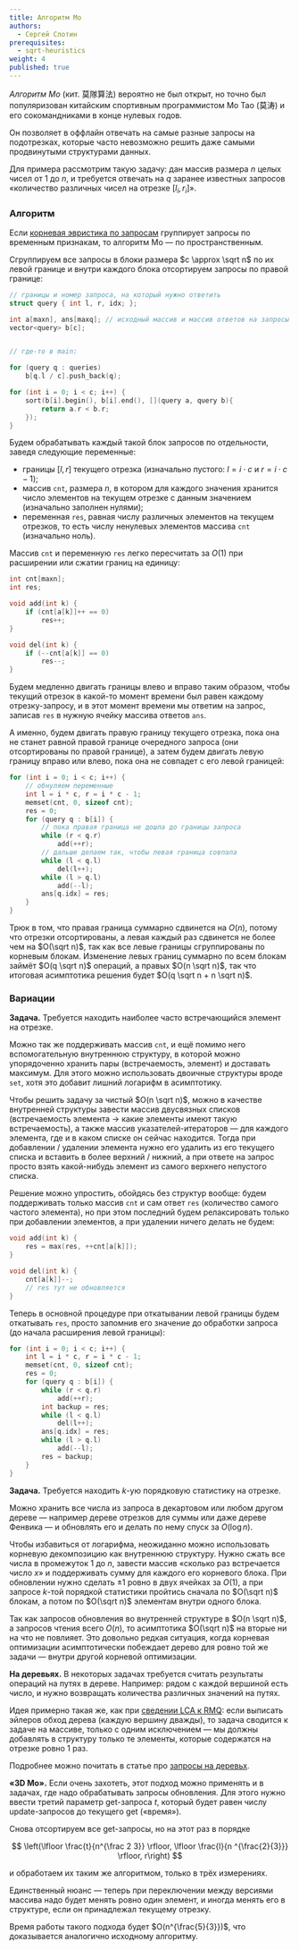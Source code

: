 ```yaml
---
title: Алгоритм Мо
authors:
  - Сергей Слотин
prerequisites:
  - sqrt-heuristics
weight: 4
published: true
---
```


*Алгоритм Мо* (кит. 莫隊算法) вероятно не был открыт, но точно был популяризован китайским спортивным программистом Мо Тао (莫涛) и его сокомандниками в конце нулевых годов.

Он позволяет в оффлайн отвечать на самые разные запросы на подотрезках, которые часто невозможно решить даже самыми продвинутыми структурами данных.

Для примера рассмотрим такую задачу: дан массив размера $n$ целых чисел от $1$ до $n$, и требуется отвечать на $q$ заранее известных запросов «количество различных чисел на отрезке $[l_i, r_i]$».

### Алгоритм

Если [корневая эвристика по запросам](../rollback) группирует запросы по временным признакам, то алгоритм Мо — по пространственным.

Сгруппируем все запросы в блоки размера $c \approx \sqrt n$ по их левой границе и внутри каждого блока отсортируем запросы по правой границе:

```cpp
// границы и номер запроса, на который нужно ответить
struct query { int l, r, idx; };

int a[maxn], ans[maxq]; // исходный массив и массив ответов на запросы
vector<query> b[c];


// где-то в main:

for (query q : queries)
    b[q.l / c].push_back(q);

for (int i = 0; i < c; i++) {
    sort(b[i].begin(), b[i].end(), [](query a, query b){
        return a.r < b.r;
    });
}
```

Будем обрабатывать каждый такой блок запросов по отдельности, заведя следующие переменные:

- границы $[l, r]$ текущего отрезка (изначально пустого: $l = i \cdot c$ и $r = i \cdot c - 1$);
- массив `cnt`, размера $n$, в котором для каждого значения хранится число элементов на текущем отрезке с данным значением (изначально заполнен нулями);
- переменная `res`, равная числу различных элементов на текущем отрезков, то есть числу ненулевых элементов массива `cnt` (изначально ноль).

Массив `cnt` и переменную `res` легко пересчитать за $O(1)$ при расширении или сжатии границ на единицу: 

```cpp
int cnt[maxn];
int res;

void add(int k) {
    if (cnt[a[k]]++ == 0)
        res++;
}

void del(int k) {
    if (--cnt[a[k]] == 0)
        res--;
}
```

Будем медленно двигать границы влево и вправо таким образом, чтобы текущий отрезок в какой-то момент времени был равен каждому отрезку-запросу, и в этот момент времени мы ответим на запрос, записав `res` в нужную ячейку массива ответов `ans`.

А именно, будем двигать правую границу текущего отрезка, пока она не станет равной правой границе очередного запроса (они отсортированы по правой границе), а затем будем двигать левую границу вправо или влево, пока она не совпадет с его левой границей:

```c++
for (int i = 0; i < c; i++) {
    // обнуляем переменные
    int l = i * c, r = i * c - 1;
    memset(cnt, 0, sizeof cnt);
    res = 0;
    for (query q : b[i]) {
        // пока правая граница не дошла до границы запроса
        while (r < q.r)
            add(++r);
        // дальше делаем так, чтобы левая граница совпала
        while (l < q.l)
            del(l++);
        while (l > q.l)
            add(--l);
        ans[q.idx] = res;
    }
}
```

Трюк в том, что правая граница суммарно сдвинется на $O(n)$, потому что отрезки отсортированы, а левая каждый раз сдвинется не более чем на $O(\sqrt n)$, так как все левые границы сгруппированы по корневым блокам. Изменение левых границ суммарно по всем блокам займёт $O(q \sqrt n)$ операций, а правых $O(n \sqrt n)$, так что итоговая асимптотика решения будет $O(q \sqrt n + n \sqrt n)$.

### Вариации

**Задача.** Требуется находить наиболее часто встречающийся элемент на отрезке.

Можно так же поддерживать массив `cnt`, и ещё помимо него вспомогательную внутреннюю структуру, в которой можно упорядоченно хранить пары (встречаемость, элемент) и доставать максимум. Для этого можно использовать двоичные структуры вроде `set`, хотя это добавит лишний логарифм в асимптотику.

Чтобы решить задачу за чистый $O(n \sqrt n)$, можно в качестве внутренней структуры завести массив двусвязных списков (встречаемость элемента → какие элементы имеют такую встречаемость), а также массив указателей-итераторов — для каждого элемента, где и в каком списке он сейчас находится. Тогда при добавлении / удалении элемента нужно его удалить из его текущего списка и вставить в более верхний / нижний, а при ответе на запрос просто взять какой-нибудь элемент из самого верхнего непустого списка.

Решение можно упростить, обойдясь без структур вообще: будем поддерживать только массив `cnt` и сам ответ `res` (количество самого частого элемента), но при этом последний будем релаксировать только при добавлении элементов, а при удалении ничего делать не будем:

```cpp
void add(int k) {
    res = max(res, ++cnt[a[k]]);
}

void del(int k) {
    cnt[a[k]]--;
    // res тут не обновляется
}
```

Теперь в основной процедуре при откатывании левой границы будем откатывать `res`, просто запомнив его значение до обработки запроса (до начала расширения левой границы):

```cpp
for (int i = 0; i < c; i++) {
    int l = i * c, r = i * c - 1;
    memset(cnt, 0, sizeof cnt);
    res = 0;
    for (query q : b[i]) {
        while (r < q.r)
            add(++r);
        int backup = res;
        while (l < q.l)
            del(l++);
        ans[q.idx] = res;
        while (l > q.l)
            add(--l);
        res = backup;
    }
}
```

**Задача.** Требуется находить $k$-ую порядковую статистику на отрезке.

Можно хранить все числа из запроса в декартовом или любом другом дереве — например дереве отрезков для суммы или даже дереве Фенвика — и обновлять его и делать по нему спуск за $O(\log n)$.

Чтобы избавиться от логарифма, неожиданно можно использовать корневую декомпозицию как внутреннюю структуру. Нужно сжать все числа в промежуток $1$ до $n$, завести массив «сколько раз встречается число $x$» и поддерживать сумму для каждого его корневого блока. При обновлении нужно сделать $\pm 1$ ровно в двух ячейках за $O(1)$, а при запросе $k$-той порядкой статистики пройтись сначала по $O(\sqrt n)$ блокам, а потом по $O(\sqrt n)$ элементам внутри одного блока.

Так как запросов обновления во внутренней структуре в $O(n \sqrt n)$, а запросов чтения всего $O(n)$, то асимптотика $O(\sqrt n)$ на вторые ни на что не повлияет. Это довольно редкая ситуация, когда корневая оптимизации асимптотически побеждает дерево для ровно той же задачи — внутри другой корневой оптимизации.

**На деревьях.** В некоторых задачах требуется считать результаты операций на путях в дереве. Например: рядом с каждой вершиной есть число, и нужно возвращать количества различных значений на путях.

Идея примерно такая же, как при [сведении LCA к RMQ](/cs/trees/lca-rmq): если выписать эйлеров обход дерева (каждую вершину дважды), то задача сводится к задаче на массиве, только с одним исключением — мы должны добавлять в структуру только те элементы, которые содержатся на отрезке ровно 1 раз.

Подробнее можно почитать в статье про [запросы на деревьх](/cs/trees/tree-queries/).

**«3D Мо».** Если очень захотеть, этот подход можно применять и в задачах, где надо обрабатывать запросы обновления. Для этого нужно ввести третий параметр get-запроса $t$, который будет равен числу update-запросов до текущего get («время»).

Снова отсортируем все get-запросы, но на этот раз в порядке

$$
\left(\lfloor \frac{t}{n^{\frac 2 3}} \rfloor, \lfloor \frac{l}{n ^{\frac{2}{3}}} \rfloor, r\right)
$$

и обработаем их таким же алгоритмом, только в трёх измерениях.

Единственный нюанс — теперь при переключении между версиями массива надо будет менять ровно один элемент, и иногда менять его в структуре, если он принадлежал текущему отрезку.

Время работы такого подхода будет $O(n^{\frac{5}{3}})$, что доказывается аналогично исходному алгоритму.

<!-- Я нихуя не понял. -С -->
